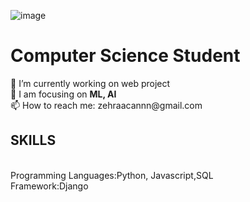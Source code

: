 ![image](https://user-images.githubusercontent.com/61902608/175331105-5472035b-54ca-4bbb-aac7-87865335625c.png)

<!--
**zehracan/zehracan** is a ✨ _special_ ✨ repository because its `README.md` (this file) appears on your GitHub profile.

Here are some ideas to get you started:

- 🔭 I’m currently working on ...
- 🌱 I’m currently learning ...
- 👯 I’m looking to collaborate on ...
- 🤔 I’m looking for help with ...
- 💬 Ask me about ...
- 📫 How to reach me: ...
- 😄 Pronouns: ...
- ⚡ Fun fact: ...
-->
<h1>Computer Science Student</h1>
🔭 I’m currently working on web project<br>
🌱 I am focusing on <b>ML, AI</b> <br>
📫 How to reach me: zehraacannn@gmail.com <br>
 
 <h2>SKILLS</h2><br>
 Programming Languages:Python, Javascript,SQL<br>
 Framework:Django<br>
  
